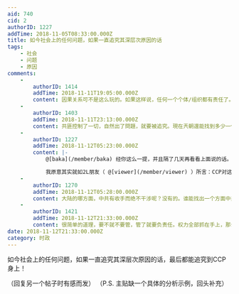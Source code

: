 ```yaml
---
aid: 740
cid: 2
authorID: 1227
addTime: 2018-11-05T08:33:00.000Z
title: 如今社会上的任何问题，如果一直追究其深层次原因的话
tags:
    - 社会
    - 问题
    - 原因
comments:
    -
        authorID: 1414
        addTime: 2018-11-11T19:05:00.000Z
        content: 因果关系可不是这么玩的。如果这样说，任何一个个体/组织都有责任了。
    -
        authorID: 1403
        addTime: 2018-11-11T23:13:00.000Z
        content: 共匪控制了一切，自然出了問題，就要被追究。現在兲朝還能找到多少一個不姓黨的社會組織嗎？ 少林寺每天升國旗走正步是幹什麼？
    -
        authorID: 1227
        addTime: 2018-11-12T05:23:00.000Z
        content: |-
            @[baka](/member/baka) 经你这么一提，并且隔了几天再看看上面说的话。表达确实有问题！

            我原意其实就如2L朋友（ @[viewer](/member/viewer) ）所言：CCP对这一切负有主要责任
    -
        authorID: 1270
        addTime: 2018-11-12T05:28:00.000Z
        content: 大陆的哪方面，中共有收手而绝不干涉呢？没有的。谁能找出一个方面中共不给干涉的，算我输
    -
        authorID: 1421
        addTime: 2018-11-12T21:33:00.000Z
        content: 很简单的道理，要不就不要管，管了就要负责任。权力全部抓在手上，那么就要为权力承担义务。父母教育子女也是一样的。
date: 2018-11-12T21:33:00.000Z
category: 时政
---
```


如今社会上的任何问题，如果一直追究其深层次原因的话，最后都能追究到CCP身上！

（回复另一个帖子时有感而发） （P.S. 主贴缺一个具体的分析示例，回头补充）
